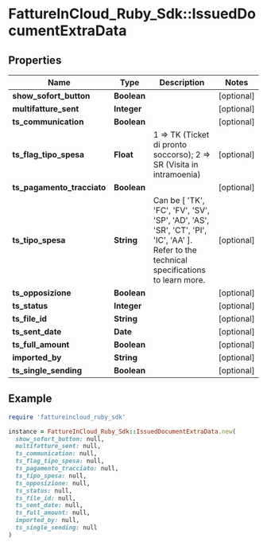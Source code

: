 # FattureInCloud_Ruby_Sdk::IssuedDocumentExtraData

## Properties

| Name | Type | Description | Notes |
| ---- | ---- | ----------- | ----- |
| **show_sofort_button** | **Boolean** |  | [optional] |
| **multifatture_sent** | **Integer** |  | [optional] |
| **ts_communication** | **Boolean** |  | [optional] |
| **ts_flag_tipo_spesa** | **Float** | 1 &#x3D;&gt; TK (Ticket di pronto soccorso); 2 &#x3D;&gt; SR (Visita in intramoenia) | [optional] |
| **ts_pagamento_tracciato** | **Boolean** |  | [optional] |
| **ts_tipo_spesa** | **String** | Can be [ &#39;TK&#39;, &#39;FC&#39;, &#39;FV&#39;, &#39;SV&#39;, &#39;SP&#39;, &#39;AD&#39;, &#39;AS&#39;, &#39;SR&#39;, &#39;CT&#39;, &#39;PI&#39;, &#39;IC&#39;, &#39;AA&#39; ]. Refer to the technical specifications to learn more. | [optional] |
| **ts_opposizione** | **Boolean** |  | [optional] |
| **ts_status** | **Integer** |  | [optional] |
| **ts_file_id** | **String** |  | [optional] |
| **ts_sent_date** | **Date** |  | [optional] |
| **ts_full_amount** | **Boolean** |  | [optional] |
| **imported_by** | **String** |  | [optional] |
| **ts_single_sending** | **Boolean** |  | [optional] |

## Example

```ruby
require 'fattureincloud_ruby_sdk'

instance = FattureInCloud_Ruby_Sdk::IssuedDocumentExtraData.new(
  show_sofort_button: null,
  multifatture_sent: null,
  ts_communication: null,
  ts_flag_tipo_spesa: null,
  ts_pagamento_tracciato: null,
  ts_tipo_spesa: null,
  ts_opposizione: null,
  ts_status: null,
  ts_file_id: null,
  ts_sent_date: null,
  ts_full_amount: null,
  imported_by: null,
  ts_single_sending: null
)
```

